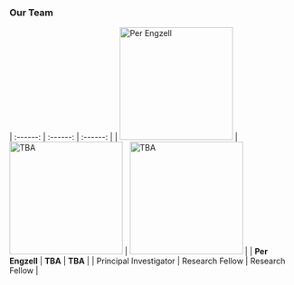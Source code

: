
### Our Team 

| :------: | :------: | :------: |
| <img src="https://perengzell.com/portrait.jpg" alt="Per Engzell" width="200"/> | <img src="/mamo/images/avatar-default.png" alt="TBA" width="200"/> | <img src="/mamo/images/avatar-default.png" alt="TBA" width="200"/> | 
| **Per Engzell** | **TBA** | **TBA** |
| Principal Investigator | Research Fellow | Research Fellow |
